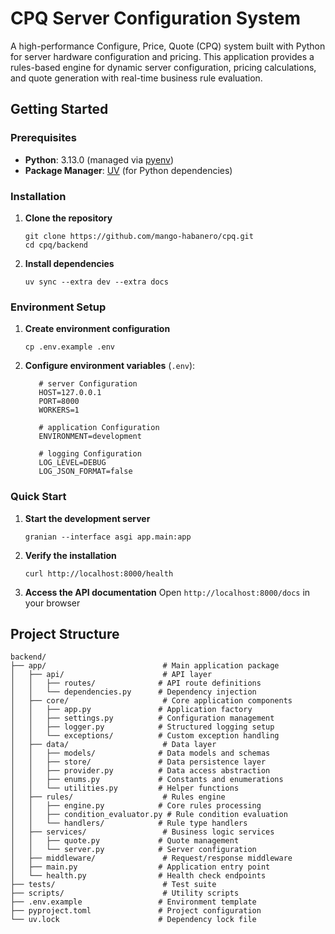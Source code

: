 # CPQ Server Configuration System

A high-performance Configure, Price, Quote (CPQ) system built with Python for server hardware configuration and pricing. This application provides a rules-based engine for dynamic server configuration, pricing calculations, and quote generation with real-time business rule evaluation.

## Getting Started

### Prerequisites

- **Python**: 3.13.0 (managed via [pyenv](https://p-venv.readthedocs.io/en/stable/))
- **Package Manager**: [UV](https://docs.astral.sh/uv/) (for Python dependencies)

### Installation

1. **Clone the repository**
    ```shell script
    git clone https://github.com/mango-habanero/cpq.git
    cd cpq/backend
    ```

2. **Install dependencies**
    ```shell script
    uv sync --extra dev --extra docs
    ```

### Environment Setup

1. **Create environment configuration**
    ```shell script
    cp .env.example .env
    ```
2. **Configure environment variables** (`.env`):
    ```dotenv
       # server Configuration
       HOST=127.0.0.1
       PORT=8000
       WORKERS=1

       # application Configuration
       ENVIRONMENT=development

       # logging Configuration
       LOG_LEVEL=DEBUG
       LOG_JSON_FORMAT=false
    ```


### Quick Start

1. **Start the development server**
    ```shell script
    granian --interface asgi app.main:app
    ```

2. **Verify the installation**
    ```shell script
    curl http://localhost:8000/health
    ```

3. **Access the API documentation**
   Open `http://localhost:8000/docs` in your browser

## Project Structure

```
backend/
├── app/                          # Main application package
│   ├── api/                      # API layer
│   │   ├── routes/              # API route definitions
│   │   └── dependencies.py      # Dependency injection
│   ├── core/                     # Core application components
│   │   ├── app.py               # Application factory
│   │   ├── settings.py          # Configuration management
│   │   ├── logger.py            # Structured logging setup
│   │   └── exceptions/          # Custom exception handling
│   ├── data/                     # Data layer
│   │   ├── models/              # Data models and schemas
│   │   ├── store/               # Data persistence layer
│   │   ├── provider.py          # Data access abstraction
│   │   ├── enums.py             # Constants and enumerations
│   │   └── utilities.py         # Helper functions
│   ├── rules/                    # Rules engine
│   │   ├── engine.py            # Core rules processing
│   │   ├── condition_evaluator.py # Rule condition evaluation
│   │   └── handlers/            # Rule type handlers
│   ├── services/                 # Business logic services
│   │   ├── quote.py             # Quote management
│   │   └── server.py            # Server configuration
│   ├── middleware/               # Request/response middleware
│   ├── main.py                  # Application entry point
│   └── health.py                # Health check endpoints
├── tests/                        # Test suite
├── scripts/                      # Utility scripts
├── .env.example                 # Environment template
├── pyproject.toml               # Project configuration
└── uv.lock                      # Dependency lock file
```

